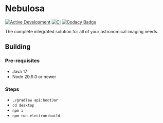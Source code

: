 # Nebulosa

[![Active Development](https://img.shields.io/badge/Maintenance%20Level-Actively%20Developed-brightgreen.svg)](https://gist.github.com/cheerfulstoic/d107229326a01ff0f333a1d3476e068d)
[![CI](https://github.com/tiagohm/nebulosa/actions/workflows/ci.yml/badge.svg)](https://github.com/tiagohm/nebulosa/actions/workflows/ci.yml)
[![Codacy Badge](https://app.codacy.com/project/badge/Grade/62f7820784d142dab9feebc222cba4a8)](https://app.codacy.com/gh/tiagohm/nebulosa/dashboard?utm_source=gh&utm_medium=referral&utm_content=&utm_campaign=Badge_grade)

The complete integrated solution for all of your astronomical imaging needs.

## Building

### Pre-requisites

* Java 17
* Node 20.9.0 or newer

### Steps

* `./gradlew api:bootJar`
* `cd desktop`
* `npm i`
* `npm run electron:build`
